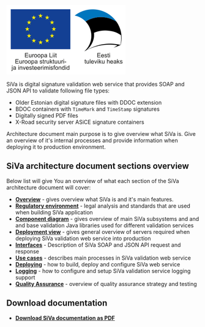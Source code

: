 <!--# Introduction-->

<div class="eu-logo">
    <img src="img/siva/eu_logo.svg" />
</div>

SiVa is digital signature validation web service that provides SOAP and JSON
API to validate following file types:

 * Older Estonian digital signature files with DDOC extension
 * BDOC containers with `TimeMark` and `TimeStamp` signatures
 * Digitally signed PDF files
 * X-Road security server ASiCE signature containers

Architecture document main purpose is to give overview what SiVa is.
Give an overview of it's internal processes and provide information
when deploying it to production environment.

## SiVa architecture document sections overview

Below list will give You an overview of what each section of the
SiVa architecture document will cover:

* [**Overview**](siva/overview) - gives overview what SiVa is and
  it's main features.
* [**Regulatory environment**](siva/regulatory_environment) - legal analysis
  and standards that are used when building SiVa application
* [**Component diagram**](siva/v2/siva_service_overview) - gives overview of
  main SiVa subsystems and and and base validation Java libraries
  used for different validation services
* [**Deployment view**](siva/v2/deployment) - gives general overview of
  servers required when deploying SiVa validation web service
  into production
* [**Interfaces**](siva/v2/interfaces) - Description of SiVa
  SOAP and JSON API request and response
* [**Use cases**](siva/use_cases) - describes main processes in SiVa
  validation web service
* [**Deploying**](siva/deployment) - how to build, deploy and configure
  SiVa web service
* [**Logging**](siva/logging) - how to configure and setup SiVa validation
  service logging support
* [**Quality Assurance**](siva/qa_strategy) - overview of quality assurance strategy and testing

## Download documentation

* [**Download SiVa documentation as PDF**](http://open-eid.github.io/SiVa/pdf-files/siva.pdf)

